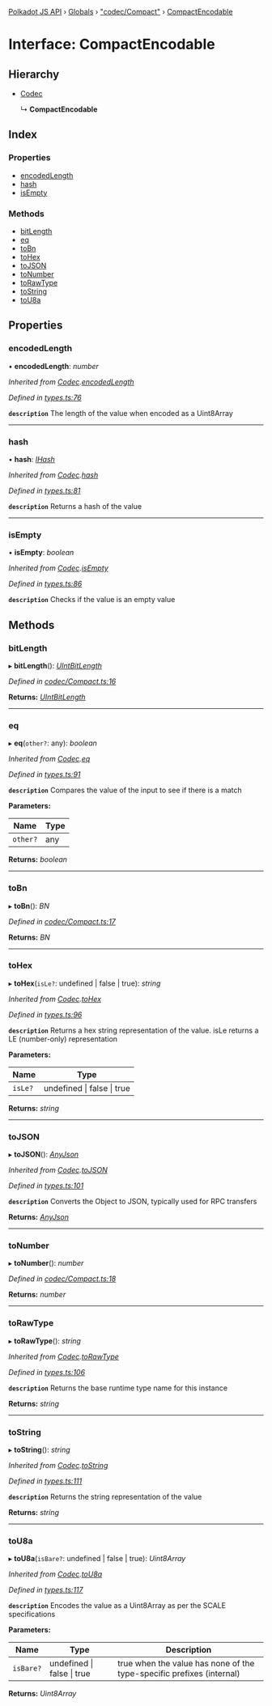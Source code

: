 [Polkadot JS API](../README.md) › [Globals](../globals.md) › ["codec/Compact"](../modules/_codec_compact_.md) › [CompactEncodable](_codec_compact_.compactencodable.md)

# Interface: CompactEncodable

## Hierarchy

* [Codec](_types_.codec.md)

  ↳ **CompactEncodable**

## Index

### Properties

* [encodedLength](_codec_compact_.compactencodable.md#encodedlength)
* [hash](_codec_compact_.compactencodable.md#hash)
* [isEmpty](_codec_compact_.compactencodable.md#isempty)

### Methods

* [bitLength](_codec_compact_.compactencodable.md#bitlength)
* [eq](_codec_compact_.compactencodable.md#eq)
* [toBn](_codec_compact_.compactencodable.md#tobn)
* [toHex](_codec_compact_.compactencodable.md#tohex)
* [toJSON](_codec_compact_.compactencodable.md#tojson)
* [toNumber](_codec_compact_.compactencodable.md#tonumber)
* [toRawType](_codec_compact_.compactencodable.md#torawtype)
* [toString](_codec_compact_.compactencodable.md#tostring)
* [toU8a](_codec_compact_.compactencodable.md#tou8a)

## Properties

###  encodedLength

• **encodedLength**: *number*

*Inherited from [Codec](_types_.codec.md).[encodedLength](_types_.codec.md#encodedlength)*

*Defined in [types.ts:76](https://github.com/polkadot-js/api/blob/05ec496/packages/types/src/types.ts#L76)*

**`description`** The length of the value when encoded as a Uint8Array

___

###  hash

• **hash**: *[IHash](_types_.ihash.md)*

*Inherited from [Codec](_types_.codec.md).[hash](_types_.codec.md#hash)*

*Defined in [types.ts:81](https://github.com/polkadot-js/api/blob/05ec496/packages/types/src/types.ts#L81)*

**`description`** Returns a hash of the value

___

###  isEmpty

• **isEmpty**: *boolean*

*Inherited from [Codec](_types_.codec.md).[isEmpty](_types_.codec.md#isempty)*

*Defined in [types.ts:86](https://github.com/polkadot-js/api/blob/05ec496/packages/types/src/types.ts#L86)*

**`description`** Checks if the value is an empty value

## Methods

###  bitLength

▸ **bitLength**(): *[UIntBitLength](../modules/_codec_abstractint_.md#uintbitlength)*

*Defined in [codec/Compact.ts:16](https://github.com/polkadot-js/api/blob/05ec496/packages/types/src/codec/Compact.ts#L16)*

**Returns:** *[UIntBitLength](../modules/_codec_abstractint_.md#uintbitlength)*

___

###  eq

▸ **eq**(`other?`: any): *boolean*

*Inherited from [Codec](_types_.codec.md).[eq](_types_.codec.md#eq)*

*Defined in [types.ts:91](https://github.com/polkadot-js/api/blob/05ec496/packages/types/src/types.ts#L91)*

**`description`** Compares the value of the input to see if there is a match

**Parameters:**

Name | Type |
------ | ------ |
`other?` | any |

**Returns:** *boolean*

___

###  toBn

▸ **toBn**(): *BN*

*Defined in [codec/Compact.ts:17](https://github.com/polkadot-js/api/blob/05ec496/packages/types/src/codec/Compact.ts#L17)*

**Returns:** *BN*

___

###  toHex

▸ **toHex**(`isLe?`: undefined | false | true): *string*

*Inherited from [Codec](_types_.codec.md).[toHex](_types_.codec.md#tohex)*

*Defined in [types.ts:96](https://github.com/polkadot-js/api/blob/05ec496/packages/types/src/types.ts#L96)*

**`description`** Returns a hex string representation of the value. isLe returns a LE (number-only) representation

**Parameters:**

Name | Type |
------ | ------ |
`isLe?` | undefined &#124; false &#124; true |

**Returns:** *string*

___

###  toJSON

▸ **toJSON**(): *[AnyJson](../modules/_types_.md#anyjson)*

*Inherited from [Codec](_types_.codec.md).[toJSON](_types_.codec.md#tojson)*

*Defined in [types.ts:101](https://github.com/polkadot-js/api/blob/05ec496/packages/types/src/types.ts#L101)*

**`description`** Converts the Object to JSON, typically used for RPC transfers

**Returns:** *[AnyJson](../modules/_types_.md#anyjson)*

___

###  toNumber

▸ **toNumber**(): *number*

*Defined in [codec/Compact.ts:18](https://github.com/polkadot-js/api/blob/05ec496/packages/types/src/codec/Compact.ts#L18)*

**Returns:** *number*

___

###  toRawType

▸ **toRawType**(): *string*

*Inherited from [Codec](_types_.codec.md).[toRawType](_types_.codec.md#torawtype)*

*Defined in [types.ts:106](https://github.com/polkadot-js/api/blob/05ec496/packages/types/src/types.ts#L106)*

**`description`** Returns the base runtime type name for this instance

**Returns:** *string*

___

###  toString

▸ **toString**(): *string*

*Inherited from [Codec](_types_.codec.md).[toString](_types_.codec.md#tostring)*

*Defined in [types.ts:111](https://github.com/polkadot-js/api/blob/05ec496/packages/types/src/types.ts#L111)*

**`description`** Returns the string representation of the value

**Returns:** *string*

___

###  toU8a

▸ **toU8a**(`isBare?`: undefined | false | true): *Uint8Array*

*Inherited from [Codec](_types_.codec.md).[toU8a](_types_.codec.md#tou8a)*

*Defined in [types.ts:117](https://github.com/polkadot-js/api/blob/05ec496/packages/types/src/types.ts#L117)*

**`description`** Encodes the value as a Uint8Array as per the SCALE specifications

**Parameters:**

Name | Type | Description |
------ | ------ | ------ |
`isBare?` | undefined &#124; false &#124; true | true when the value has none of the type-specific prefixes (internal)  |

**Returns:** *Uint8Array*
